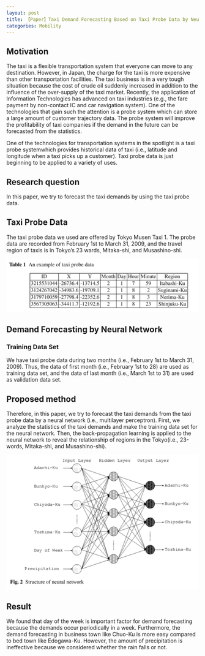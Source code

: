 ```yaml
---
layout: post
title: 【Paper】Taxi Demand Forecasting Based on Taxi Probe Data by Neural Network
categories: Mobility
---
```


## Motivation

The taxi is a flexible transportation system that everyone can move to any destination. However, in Japan, the charge for the taxi is more expensive than other transportation facilities. The taxi business is in a very tough situation because the cost of crude oil suddenly increased in addition to the influence of the over-supply of the taxi market. Recently, the application of Information Technologies has advanced on taxi industries (e.g., the fare payment by non-contact IC and car navigation system). One of the technologies that gain such the attention is a probe system which can store a large amount of customer trajectory data. The probe system will improve the profitability of taxi companies if the demand in the future can be forecasted from the statistics.

One of the technologies for transportation systems in the spotlight is a taxi probe systemwhich provides historical data of taxi (i.e., latitude and longitude when a taxi picks up a customer). Taxi probe data is just beginning to be applied to a variety of uses.

## Research question

In this paper, we try to forecast the taxi demands by using the taxi probe data.

## Taxi Probe Data

The taxi probe data we used are offered by Tokyo Musen Taxi 1. The probe data are recorded from February 1st to March 31, 2009, and the travel region of taxis is in Tokyo’s 23 wards, Mitaka-shi, and Musashino-shi.

![](/img/2018-11-05-paper3.png)

## Demand Forecasting by Neural Network

### Training Data Set

We have taxi probe data during two months (i.e., February 1st to March 31, 2009). Thus, the data of first month (i.e., February 1st to 28) are used as training data set, and the data of last month (i.e., March 1st to 31) are used as validation data set.

## Proposed method

Therefore, in this paper, we try to forecast the taxi demands from the taxi probe data by a neural network (i.e., multilayer perceptron). First, we analyze the statistics of the taxi demands and make the training data set for the neural network. Then, the back-propagation learning is applied to the neural network to reveal the relationship of regions in the Tokyo(i.e., 23-words, Mitaka-shi, and Musashino-shi). 

![](/img/2018-11-05-paper3-2.png)

## Result

We found that day of the week is important factor for demand forecasting because the demands occur periodically in a week. Furthermore, the demand forecasting in business town like Chuo-Ku is more easy compared to bed town like Edogawa-Ku. However, the amount of precipitation is ineffective because we considered whether the rain falls or not. 
